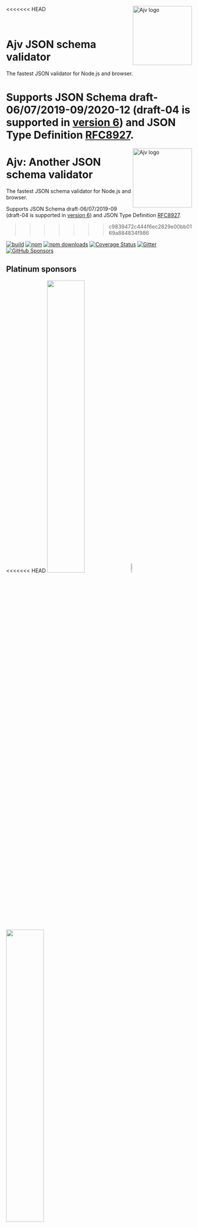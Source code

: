 <<<<<<< HEAD
<img align="right" alt="Ajv logo" width="160" src="https://ajv.js.org/img/ajv.svg">

&nbsp;

# Ajv JSON schema validator

The fastest JSON validator for Node.js and browser.

Supports JSON Schema draft-06/07/2019-09/2020-12 (draft-04 is supported in [version 6](https://github.com/ajv-validator/ajv/tree/v6)) and JSON Type Definition [RFC8927](https://datatracker.ietf.org/doc/rfc8927/).
=======
<img align="right" alt="Ajv logo" width="160" src="https://ajv.js.org/images/ajv_logo.png">

# Ajv: Another JSON schema validator

The fastest JSON schema validator for Node.js and browser.

Supports JSON Schema draft-06/07/2019-09 (draft-04 is supported in [version 6](https://github.com/ajv-validator/ajv/tree/v6)) and JSON Type Definition [RFC8927](https://datatracker.ietf.org/doc/rfc8927/).
>>>>>>> c9839472c444f6ec2829e00bb0169a884834f986

[![build](https://github.com/ajv-validator/ajv/workflows/build/badge.svg)](https://github.com/ajv-validator/ajv/actions?query=workflow%3Abuild)
[![npm](https://img.shields.io/npm/v/ajv.svg)](https://www.npmjs.com/package/ajv)
[![npm downloads](https://img.shields.io/npm/dm/ajv.svg)](https://www.npmjs.com/package/ajv)
[![Coverage Status](https://coveralls.io/repos/github/ajv-validator/ajv/badge.svg?branch=master)](https://coveralls.io/github/ajv-validator/ajv?branch=master)
[![Gitter](https://img.shields.io/gitter/room/ajv-validator/ajv.svg)](https://gitter.im/ajv-validator/ajv)
[![GitHub Sponsors](https://img.shields.io/badge/$-sponsors-brightgreen)](https://github.com/sponsors/epoberezkin)

## Platinum sponsors

<<<<<<< HEAD
[<img src="https://ajv.js.org/img/mozilla.svg" width="45%">](https://www.mozilla.org)<img src="https://ajv.js.org/img/gap.svg" width="8%">[<img src="https://ajv.js.org/img/reserved.svg" width="45%">](https://opencollective.com/ajv)

## Contributing

More than 100 people contributed to Ajv, and we would love to have you join the development. We welcome implementing new features that will benefit many users and ideas to improve our documentation.

Please review [Contributing guidelines](./CONTRIBUTING.md) and [Code components](https://ajv.js.org/components.html).

## Documentation

All documentation is available on the [Ajv website](https://ajv.js.org).

Some useful site links:
- [Getting started](https://ajv.js.org/guide/getting-started.html)
- [JSON Schema vs JSON Type Definition](https://ajv.js.org/guide/schema-language.html)
- [API reference](https://ajv.js.org/api.html)
- [Strict mode](https://ajv.js.org/strict-mode.html)
- [Standalone validation code](https://ajv.js.org/standalone.html)
- [Security considerations](https://ajv.js.org/security.html)
- [Command line interface](https://ajv.js.org/packages/ajv-cli.html)
- [Frequently Asked Questions](https://ajv.js.org/faq.html)
=======
[<img src="https://www.poberezkin.com/images/mozilla.svg" width="45%">](https://www.mozilla.org)[<img src="https://ajv.js.org/images/gap.svg" width="9%">](https://opencollective.com/ajv)[<img src="https://ajv.js.org/images/reserved.svg" width="45%">](https://opencollective.com/ajv)

## Using version 7

Ajv version 7 has these new features:

- support of JSON Schema draft-2019-09 features: [`unevaluatedProperties`](./docs/json-schema.md#unevaluatedproperties) and [`unevaluatedItems`](./docs/json-schema.md#unevaluateditems), [dynamic recursive references](./docs/validation.md#extending-recursive-schemas) and other [additional keywords](./docs/json-schema.md#json-schema-draft-2019-09).
- NEW: support of JSON Type Definition [RFC8927](https://datatracker.ietf.org/doc/rfc8927/) (from [v7.1.0](https://github.com/ajv-validator/ajv-keywords/releases/tag/v7.1.0))
- to reduce the mistakes in JSON schemas and unexpected validation results, [strict mode](./docs/strict-mode.md) is added - it prohibits ignored or ambiguous JSON Schema elements.
- to make code injection from untrusted schemas impossible, [code generation](./docs/codegen.md) is fully re-written to be safe and to allow code optimization (compiled schema code size is reduced by more than 10%).
- to simplify Ajv extensions, the new keyword API that is used by pre-defined keywords is available to user-defined keywords - it is much easier to define any keywords now, especially with subschemas. [ajv-keywords](https://github.com/ajv-validator/ajv-keywords) package was updated to use the new API (in [v4.0.0](https://github.com/ajv-validator/ajv-keywords/releases/tag/v4.0.0))
- schemas are compiled to ES6 code (ES5 code generation is also supported with an option).
- to improve reliability and maintainability the code is migrated to TypeScript.

**Please note**:

- the support for JSON-Schema draft-04 is removed - if you have schemas using "id" attributes you have to replace them with "\$id" (or continue using [Ajv v6](https://github.com/ajv-validator/ajv/tree/v6) that will be supported until 02/28/2021).
- all formats are separated to ajv-formats package - they have to be explicitly added if you use them.

See [release notes](https://github.com/ajv-validator/ajv/releases/tag/v7.0.0) for the details.

To install the new version:

```bash
npm install ajv
```

See [Getting started](#usage) for code example.

## Contributing

100+ people contributed to Ajv. You are very welcome to join by implementing new features that are valuable to many users and by improving documentation.

Please do not be disappointed if your suggestion is not accepted - it is important to maintain the balance between the library size, performance and functionality. If it seems that a feature would benefit only a small number of users, its addition may be delayed until there is more support from the users community - so please submit the issue first to explain why this feature is important.

Please include documentation and test coverage with any new feature implementations.

To run tests:

```bash
npm install
git submodule update --init
npm test
```

`npm run build` - compiles typescript to `dist` folder.

Please review [Contributing guidelines](./CONTRIBUTING.md) and [Code components](./docs/components.md).

## Contents

- [Platinum sponsors](#platinum-sponsors)
- [Using version 7](#using-version-7)
- [Contributing](#contributing)
- [Mozilla MOSS grant and OpenJS Foundation](#mozilla-moss-grant-and-openjs-foundation)
- [Sponsors](#sponsors)
- [Performance](#performance)
- [Features](#features)
- [Getting started](#usage)
- [Choosing schema language](#choosing-schema-language)
  - [JSON Schema](#json-schema)
  - [JSON Type Definition](#json-type-definition)
- [Frequently Asked Questions](./docs/faq.md)
- [Using in browser](#using-in-browser)
  - [Content Security Policy](./docs/security.md#content-security-policy)
- [Using in ES5 environment](#using-in-es5-environment)
- [Command line interface](#command-line-interface)
- [API reference](./docs/api.md)
  - [Methods](./docs/api.md#ajv-constructor-and-methods)
  - [Options](./docs/api.md#options)
  - [Validation errors](./docs/api.md#validation-errors)
- NEW: [Strict mode](./docs/strict-mode.md#strict-mode)
  - [Prohibit ignored keywords](./docs/strict-mode.md#prohibit-ignored-keywords)
  - [Prevent unexpected validation](./docs/strict-mode.md#prevent-unexpected-validation)
  - [Strict types](./docs/strict-mode.md#strict-types)
  - [Strict number validation](./docs/strict-mode.md#strict-number-validation)
- [Data validation](./docs/validation.md)
  - [Validation basics](./docs/validation.md#validation-basics): [JSON Schema keywords](./docs/validation.md#validation-keywords), [annotations](./docs/validation.md#annotation-keywords), [formats](./docs/validation.md#formats)
  - [Modular schemas](./docs/validation.md#modular-schemas): [combining with \$ref](./docs/validation.md#ref), [\$data reference](./docs/validation.md#data-reference), [$merge and $patch](./docs/validation.md#merge-and-patch-keywords)
  - [Asynchronous schema compilation](./docs/validation.md#asynchronous-schema-compilation)
  - [Standalone validation code](./docs/standalone.md)
  - [Asynchronous validation](./docs/validation.md#asynchronous-validation)
  - [Modifying data](./docs/validation.md#modifying-data-during-validation): [additional properties](./docs/validation.md#removing-additional-properties), [defaults](./docs/validation.md#assigning-defaults), [type coercion](./docs/validation.md#coercing-data-types)
- [Extending Ajv](#extending-ajv)
  - User-defined keywords:
    - [basics](./docs/validation.md#user-defined-keywords)
    - [guide](./docs/keywords.md)
  - [Plugins](#plugins)
  - [Related packages](#related-packages)
- [Security considerations](./docs/security.md)
  - [Security contact](./docs/security.md#security-contact)
  - [Untrusted schemas](./docs/security.md#untrusted-schemas)
  - [Circular references in objects](./docs/security.md#circular-references-in-javascript-objects)
  - [Trusted schemas](./docs/security.md#security-risks-of-trusted-schemas)
  - [ReDoS attack](./docs/security.md#redos-attack)
  - [Content Security Policy](./docs/security.md#content-security-policy)
- [Some packages using Ajv](#some-packages-using-ajv)
- [Changes history](#changes-history)
- [Support, Code of conduct, Contacts, License](#open-source-software-support)

## Mozilla MOSS grant and OpenJS Foundation

[<img src="https://www.poberezkin.com/images/mozilla.png" width="240" height="68">](https://www.mozilla.org/en-US/moss/) &nbsp;&nbsp;&nbsp; [<img src="https://www.poberezkin.com/images/openjs.png" width="220" height="68">](https://openjsf.org/blog/2020/08/14/ajv-joins-openjs-foundation-as-an-incubation-project/)

Ajv has been awarded a grant from Mozilla’s [Open Source Support (MOSS) program](https://www.mozilla.org/en-US/moss/) in the “Foundational Technology” track! It will sponsor the development of Ajv support of [JSON Schema version 2019-09](https://tools.ietf.org/html/draft-handrews-json-schema-02) and of [JSON Type Definition (RFC8927)](https://datatracker.ietf.org/doc/rfc8927/).

Ajv also joined [OpenJS Foundation](https://openjsf.org/) – having this support will help ensure the longevity and stability of Ajv for all its users.

This [blog post](https://www.poberezkin.com/posts/2020-08-14-ajv-json-validator-mozilla-open-source-grant-openjs-foundation.html) has more details.

I am looking for the long term maintainers of Ajv – working with [ReadySet](https://www.thereadyset.co/), also sponsored by Mozilla, to establish clear guidelines for the role of a "maintainer" and the contribution standards, and to encourage a wider, more inclusive, contribution from the community.
>>>>>>> c9839472c444f6ec2829e00bb0169a884834f986

## <a name="sponsors"></a>Please [sponsor Ajv development](https://github.com/sponsors/epoberezkin)

Since I asked to support Ajv development 40 people and 6 organizations contributed via GitHub and OpenCollective - this support helped receiving the MOSS grant!

Your continuing support is very important - the funds will be used to develop and maintain Ajv once the next major version is released.

Please sponsor Ajv via:

- [GitHub sponsors page](https://github.com/sponsors/epoberezkin) (GitHub will match it)
- [Ajv Open Collective️](https://opencollective.com/ajv)

Thank you.

#### Open Collective sponsors

<a href="https://opencollective.com/ajv"><img src="https://opencollective.com/ajv/individuals.svg?width=890"></a>

<a href="https://opencollective.com/ajv/organization/0/website"><img src="https://opencollective.com/ajv/organization/0/avatar.svg"></a>
<a href="https://opencollective.com/ajv/organization/1/website"><img src="https://opencollective.com/ajv/organization/1/avatar.svg"></a>
<a href="https://opencollective.com/ajv/organization/2/website"><img src="https://opencollective.com/ajv/organization/2/avatar.svg"></a>
<a href="https://opencollective.com/ajv/organization/3/website"><img src="https://opencollective.com/ajv/organization/3/avatar.svg"></a>
<a href="https://opencollective.com/ajv/organization/4/website"><img src="https://opencollective.com/ajv/organization/4/avatar.svg"></a>
<a href="https://opencollective.com/ajv/organization/5/website"><img src="https://opencollective.com/ajv/organization/5/avatar.svg"></a>
<a href="https://opencollective.com/ajv/organization/6/website"><img src="https://opencollective.com/ajv/organization/6/avatar.svg"></a>
<a href="https://opencollective.com/ajv/organization/7/website"><img src="https://opencollective.com/ajv/organization/7/avatar.svg"></a>
<a href="https://opencollective.com/ajv/organization/8/website"><img src="https://opencollective.com/ajv/organization/8/avatar.svg"></a>
<a href="https://opencollective.com/ajv/organization/9/website"><img src="https://opencollective.com/ajv/organization/9/avatar.svg"></a>

## Performance

Ajv generates code to turn JSON Schemas into super-fast validation functions that are efficient for v8 optimization.

Currently Ajv is the fastest and the most standard compliant validator according to these benchmarks:

- [json-schema-benchmark](https://github.com/ebdrup/json-schema-benchmark) - 50% faster than the second place
- [jsck benchmark](https://github.com/pandastrike/jsck#benchmarks) - 20-190% faster
- [z-schema benchmark](https://rawgit.com/zaggino/z-schema/master/benchmark/results.html)
- [themis benchmark](https://cdn.rawgit.com/playlyfe/themis/master/benchmark/results.html)

Performance of different validators by [json-schema-benchmark](https://github.com/ebdrup/json-schema-benchmark):

<<<<<<< HEAD
[![performance](https://chart.googleapis.com/chart?chxt=x,y&cht=bhs&chco=76A4FB&chls=2.0&chbh=62,4,1&chs=600x416&chxl=-1:|ajv|@exodus&#x2F;schemasafe|is-my-json-valid|djv|@cfworker&#x2F;json-schema|jsonschema&chd=t:100,69.2,51.5,13.1,5.1,1.2)](https://github.com/ebdrup/json-schema-benchmark/blob/master/README.md#performance)

## Features

- Ajv implements JSON Schema [draft-06/07/2019-09/2020-12](http://json-schema.org/) standards (draft-04 is supported in v6):
  - all validation keywords (see [JSON Schema validation keywords](https://ajv.js.org/json-schema.html))
  - [OpenAPI](https://github.com/OAI/OpenAPI-Specification/blob/master/versions/3.0.3.md) extensions:
    - NEW: keyword [discriminator](https://ajv.js.org/json-schema.md#discriminator).
    - keyword [nullable](https://ajv.js.org/json-schema.md#nullable).
  - full support of remote references (remote schemas have to be added with `addSchema` or compiled to be available)
  - support of recursive references between schemas
  - correct string lengths for strings with unicode pairs
  - JSON Schema [formats](https://ajv.js.org/guide/formats.html) (with [ajv-formats](https://github.com/ajv-validator/ajv-formats) plugin).
  - [validates schemas against meta-schema](https://ajv.js.org/api.html#api-validateschema)
- NEW: supports [JSON Type Definition](https://datatracker.ietf.org/doc/rfc8927/):
  - all keywords (see [JSON Type Definition schema forms](https://ajv.js.org/json-type-definition.html))
  - meta-schema for JTD schemas
  - "union" keyword and user-defined keywords (can be used inside "metadata" member of the schema)
- supports [browsers](https://ajv.js.org/guide/environments.html#browsers) and Node.js 10.x - current
- [asynchronous loading](https://ajv.js.org/guide/managing-schemas.html#asynchronous-schema-loading) of referenced schemas during compilation
- "All errors" validation mode with [option allErrors](https://ajv.js.org/options.html#allerrors)
- [error messages with parameters](https://ajv.js.org/api.html#validation-errors) describing error reasons to allow error message generation
- i18n error messages support with [ajv-i18n](https://github.com/ajv-validator/ajv-i18n) package
- [removing-additional-properties](https://ajv.js.org/guide/modifying-data.html#removing-additional-properties)
- [assigning defaults](https://ajv.js.org/guide/modifying-data.html#assigning-defaults) to missing properties and items
- [coercing data](https://ajv.js.org/guide/modifying-data.html#coercing-data-types) to the types specified in `type` keywords
- [user-defined keywords](https://ajv.js.org/guide/user-keywords.html)
- additional extension keywords with [ajv-keywords](https://github.com/ajv-validator/ajv-keywords) package
- [\$data reference](https://ajv.js.org/guide/combining-schemas.html#data-reference) to use values from the validated data as values for the schema keywords
- [asynchronous validation](https://ajv.js.org/guide/async-validation.html) of user-defined formats and keywords

## Install

To install version 8:
=======
[![performance](https://chart.googleapis.com/chart?chxt=x,y&cht=bhs&chco=76A4FB&chls=2.0&chbh=32,4,1&chs=600x416&chxl=-1:|djv|ajv|json-schema-validator-generator|jsen|is-my-json-valid|themis|z-schema|jsck|skeemas|json-schema-library|tv4&chd=t:100,98,72.1,66.8,50.1,15.1,6.1,3.8,1.2,0.7,0.2)](https://github.com/ebdrup/json-schema-benchmark/blob/master/README.md#performance)

## Features

- Ajv implements JSON Schema [draft-06/07/2019-09](http://json-schema.org/) standards (draft-04 is supported in v6):
  - all validation keywords (see [JSON Schema validation keywords](./docs/json-schema.md))
  - keyword "nullable" from [Open API 3 specification](https://swagger.io/docs/specification/data-models/data-types/).
  - full support of remote references (remote schemas have to be added with `addSchema` or compiled to be available)
  - support of circular references between schemas
  - correct string lengths for strings with unicode pairs
  - [formats](#formats) defined by JSON Schema draft-07 standard (with [ajv-formats](https://github.com/ajv-validator/ajv-formats) plugin) and additional formats (can be turned off)
  - [validates schemas against meta-schema](./docs/api.md#api-validateschema)
- NEW: supports [JSON Type Definition](https://datatracker.ietf.org/doc/rfc8927/):
  - all forms (see [JSON Type Definition schema forms](./docs/json-type-definition.md))
  - meta-schema for JTD schemas
  - "union" keyword and user-defined keywords (can be used inside "metadata" member of the schema)
- supports [browsers](#using-in-browser) and Node.js 0.10-14.x
- [asynchronous loading](./docs/validation.md#asynchronous-schema-compilation) of referenced schemas during compilation
- "All errors" validation mode with [option allErrors](./docs/api.md#options)
- [error messages with parameters](./docs/api.md#validation-errors) describing error reasons to allow error message generation
- i18n error messages support with [ajv-i18n](https://github.com/ajv-validator/ajv-i18n) package
- [removing-additional-properties](./docs/validation.md#removing-additional-properties)
- [assigning defaults](./docs/validation.md#assigning-defaults) to missing properties and items
- [coercing data](./docs/validation.md#coercing-data-types) to the types specified in `type` keywords
- [user-defined keywords](#user-defined-keywords)
- draft-06/07 keywords `const`, `contains`, `propertyNames` and `if/then/else`
- draft-06 boolean schemas (`true`/`false` as a schema to always pass/fail).
- additional extension keywords with [ajv-keywords](https://github.com/ajv-validator/ajv-keywords) package
- [\$data reference](./docs/validation.md#data-reference) to use values from the validated data as values for the schema keywords
- [asynchronous validation](./docs/api.md#asynchronous-validation) of user-defined formats and keywords

## Install

To install version 7:
>>>>>>> c9839472c444f6ec2829e00bb0169a884834f986

```
npm install ajv
```

## <a name="usage"></a>Getting started

Try it in the Node.js REPL: https://runkit.com/npm/ajv

In JavaScript:

```javascript
// or ESM/TypeScript import
import Ajv from "ajv"
// Node.js require:
<<<<<<< HEAD
const Ajv = require("ajv")

const ajv = new Ajv() // options can be passed, e.g. {allErrors: true}

const schema = {
  type: "object",
  properties: {
    foo: {type: "integer"},
    bar: {type: "string"}
=======
const Ajv = require("ajv").default

const ajv = new Ajv() // options can be passed, e.g. {allErrors: true}
const validate = ajv.compile(schema)
const valid = validate(data)
if (!valid) console.log(validate.errors)
```

In TypeScript:

```typescript
import Ajv, {JSONSchemaType, DefinedError} from "ajv"

const ajv = new Ajv()

type MyData = {foo: number}

// Optional schema type annotation for schema to match MyData type.
// To use JSONSchemaType set `strictNullChecks: true` in tsconfig `compilerOptions`.
const schema: JSONSchemaType<MyData> = {
  type: "object",
  properties: {
    foo: {type: "number", minimum: 0},
>>>>>>> c9839472c444f6ec2829e00bb0169a884834f986
  },
  required: ["foo"],
  additionalProperties: false,
}

<<<<<<< HEAD
const validate = ajv.compile(schema)
const valid = validate(data)
if (!valid) console.log(validate.errors)
```

Learn how to use Ajv and see more examples in the [Guide: getting started](https://ajv.js.org/guide/getting-started.html)

## Changes history

See [https://github.com/ajv-validator/ajv/releases](https://github.com/ajv-validator/ajv/releases)

**Please note**: [Changes in version 8.0.0](https://github.com/ajv-validator/ajv/releases/tag/v8.0.0)

[Version 7.0.0](https://github.com/ajv-validator/ajv/releases/tag/v7.0.0)
=======
// validate is a type guard for MyData - type is inferred from schema type
const validate = ajv.compile(schema)

// or, if you did not use type annotation for the schema,
// type parameter can be used to make it type guard:
// const validate = ajv.compile<MyData>(schema)

const data: any = {foo: 1}

if (validate(data)) {
  // data is MyData here
  console.log(data.foo)
} else {
  // The type cast is needed to allow user-defined keywords and errors
  // You can extend this type to include your error types as needed.
  for (const err of validate.errors as DefinedError[]) {
    switch (err.keyword) {
      case "minimum":
        // err type is narrowed here to have "minimum" error params properties
        console.log(err.params.limit)
        break
      // ...
    }
  }
}
```

With JSON Type Definition schema:

```javascript
const Ajv = require("ajv").default

const ajv = new Ajv() // options can be passed, e.g. {allErrors: true}
const schema = {
  properties: {
    foo: {type: "float64"},
  },
}
const validate = ajv.compile(schema)
const valid = validate({foo: 1}) // true
if (!valid) console.log(validate.errors)
// Unlike JSON Schema:
const valid1 = validate(1) // false, bot an object
const valid2 = validate({}) // false, foo is required
const valid3 = validate({foo: 1, bar: 2}) // false, bar is additional
```

See [this test](./spec/types/json-schema.spec.ts) for an advanced example, [API reference](./docs/api.md) and [Options](./docs/api.md#options) for more details.

Ajv compiles schemas to functions and caches them in all cases (using schema itself as a key for Map) or another function passed via options), so that the next time the same schema is used (not necessarily the same object instance) it won't be compiled again.

The best performance is achieved when using compiled functions returned by `compile` or `getSchema` methods (there is no additional function call).

**Please note**: every time a validation function or `ajv.validate` are called `errors` property is overwritten. You need to copy `errors` array reference to another variable if you want to use it later (e.g., in the callback). See [Validation errors](./docs/api.md#validation-errors)

## Using in browser

See [Content Security Policy](./docs/security.md#content-security-policy) to decide the best approach how to use Ajv in the browser.

Whether you use Ajv or compiled schemas, it is recommended that you bundle them together with your code.

If you need to use Ajv in several bundles you can create a separate UMD bundles using `npm run bundle` script.

Then you need to load Ajv with support of JSON Schema draft-07 in the browser:

```html
<script src="bundle/ajv7.min.js"></script>
<script>
  ;(function () {
    const Ajv = window.ajv7.default
    const ajv = new Ajv()
  })()
</script>
```

To load the bundle that supports JSON Schema draft-2019-09:

```html
<script src="bundle/ajv2019.min.js"></script>
<script>
  ;(function () {
    const Ajv = window.ajv2019.default
    const ajv = new Ajv()
  })()
</script>
```

To load the bundle that supports JSON Type Definition:

```html
<script src="bundle/ajvJTD.min.js"></script>
<script>
  ;(function () {
    const Ajv = window.ajvJTD.default
    const ajv = new Ajv()
  })()
</script>
```

This bundle can be used with different module systems; it creates global `ajv` (or `ajv2019`) if no module system is found.

The browser bundle is available on [cdnjs](https://cdnjs.com/libraries/ajv).

**Please note**: some frameworks, e.g. Dojo, may redefine global require in a way that is not compatible with CommonJS module format. In this case Ajv bundle has to be loaded before the framework and then you can use global `ajv` (see issue [#234](https://github.com/ajv-validator/ajv/issues/234)).

## Choosing schema language

Both JSON Schema and JSON Type Definition are cross-platform specifications with implementations in multiple programming languages that help you define the shape and requirements to your JSON data.

This section compares their pros/cons to help decide which specification fits your application better.

### JSON Schema

- Pros
  - Wide specification adoption.
  - Used as part of OpenAPI specification.
  - Support of complex validation scenarios:
    - untagged unions and boolean logic
    - conditional schemas and dependencies
    - restrictions on the number ranges and the size of strings, arrays and objects
    - semantic validation with formats, patterns and content keywords
    - distribute strict record definitions across multiple schemas (with unevaluatedProperties)
  - Can be effectively used for validation of any JavaScript objects and configuration files.
- Cons
  - Defines the collection of restrictions on the data, rather than the shape of the data.
  - No standard support for tagged unions.
  - Complex and error prone for the new users (Ajv has [strict mode](./docs/strict-mode) to compensate for it, but it is not cross-platform).
  - Some parts of specification are difficult to implement, creating the risk of implementations divergence:
    - reference resolution model
    - unevaluatedProperties/unevaluatedItems
    - dynamic recursive references
  - Internet draft status (rather than RFC)

See [JSON Schema](./docs/json-schema.md) for the list of defined keywords.

### JSON Type Definition

- Pros:
  - Aligned with type systems of many languages - can be used to generate type definitions and efficient parsers and serializers to/from these types.
  - Very simple, enforcing the best practices for cross-platform JSON API modelling.
  - Simple to implement, ensuring consistency across implementations.
  - Defines the shape of JSON data via strictly defined schema forms (rather than the collection of restrictions).
  - Effective support for tagged unions.
  - Designed to protect against user mistakes.
  - Approved as [RFC8927](https://datatracker.ietf.org/doc/rfc8927/)
- Cons:
  - Limited, compared with JSON Schema - no support for untagged unions<sup>\*</sup>, conditionals, references between different schema files<sup>\*\*</sup>, etc.
  - No meta-schema in the specification<sup>\*</sup>.
  - Brand new - limited industry adoption (as of January 2021).

<sup>\*</sup> Ajv defines meta-schema for JTD schemas and non-standard keyword "union" that can be used inside "metadata" object.

<sup>\*\*</sup> You can still combine schemas from multiple files in the application code.

See [JSON Type Definition](./docs/json-type-definition.md) for the list of defined schema forms.

## Using in ES5 environment

You need to:

- recompile Typescript to ES5 target - it is set to 2018 in the bundled compiled code.
- generate ES5 validation code:

```javascript
const ajv = new Ajv({code: {es5: true}})
```

See [Advanced options](https://github.com/ajv-validator/ajv/blob/master/docs/api.md#advanced-options).

## Command line interface

CLI is available as a separate npm package [ajv-cli](https://github.com/ajv-validator/ajv-cli). It supports:

- compiling JSON Schemas to test their validity
- generating [standalone validation code](./docs/standalone.md) that exports validation function(s) to be used without Ajv
- migrating schemas to draft-07 and draft-2019-09 (using [json-schema-migrate](https://github.com/epoberezkin/json-schema-migrate))
- validating data file(s) against JSON Schema
- testing expected validity of data against JSON Schema
- referenced schemas
- user-defined meta-schemas, validation keywords and formats
- files in JSON, JSON5, YAML, and JavaScript format
- all Ajv options
- reporting changes in data after validation in [JSON-patch](https://datatracker.ietf.org/doc/rfc6902/) format

## Extending Ajv

### User defined keywords

See section in [data validation](./docs/validation.md#user-defined-keywords) and the [detailed guide](./docs/keywords.md).

### Plugins

Ajv can be extended with plugins that add keywords, formats or functions to process generated code. When such plugin is published as npm package it is recommended that it follows these conventions:

- it exports a function that accepts ajv instance as the first parameter - it allows using plugins with [ajv-cli](#command-line-interface).
- this function returns the same instance to allow chaining.
- this function can accept an optional configuration as the second parameter.

You can import `Plugin` interface from ajv if you use Typescript.

If you have published a useful plugin please submit a PR to add it to the next section.

### Related packages

- [ajv-bsontype](https://github.com/BoLaMN/ajv-bsontype) - plugin to validate mongodb's bsonType formats
- [ajv-cli](https://github.com/jessedc/ajv-cli) - command line interface
- [ajv-formats](https://github.com/ajv-validator/ajv-formats) - formats defined in JSON Schema specification
- [ajv-errors](https://github.com/ajv-validator/ajv-errors) - plugin for defining error messages in the schema
- [ajv-i18n](https://github.com/ajv-validator/ajv-i18n) - internationalised error messages
- [ajv-istanbul](https://github.com/ajv-validator/ajv-istanbul) - plugin to instrument generated validation code to measure test coverage of your schemas
- [ajv-keywords](https://github.com/ajv-validator/ajv-keywords) - plugin with additional validation keywords (select, typeof, etc.)
- [ajv-merge-patch](https://github.com/ajv-validator/ajv-merge-patch) - plugin with keywords $merge and $patch
- [ajv-formats-draft2019](https://github.com/luzlab/ajv-formats-draft2019) - format validators for draft2019 that aren't included in [ajv-formats](https://github.com/ajv-validator/ajv-formats) (ie. `idn-hostname`, `idn-email`, `iri`, `iri-reference` and `duration`)

## Some packages using Ajv

- [webpack](https://github.com/webpack/webpack) - a module bundler. Its main purpose is to bundle JavaScript files for usage in a browser
- [jsonscript-js](https://github.com/JSONScript/jsonscript-js) - the interpreter for [JSONScript](http://www.jsonscript.org) - scripted processing of existing endpoints and services
- [osprey-method-handler](https://github.com/mulesoft-labs/osprey-method-handler) - Express middleware for validating requests and responses based on a RAML method object, used in [osprey](https://github.com/mulesoft/osprey) - validating API proxy generated from a RAML definition
- [har-validator](https://github.com/ahmadnassri/har-validator) - HTTP Archive (HAR) validator
- [jsoneditor](https://github.com/josdejong/jsoneditor) - a web-based tool to view, edit, format, and validate JSON http://jsoneditoronline.org
- [JSON Schema Lint](https://github.com/nickcmaynard/jsonschemalint) - a web tool to validate JSON/YAML document against a single JSON Schema http://jsonschemalint.com
- [objection](https://github.com/vincit/objection.js) - SQL-friendly ORM for Node.js
- [table](https://github.com/gajus/table) - formats data into a string table
- [ripple-lib](https://github.com/ripple/ripple-lib) - a JavaScript API for interacting with [Ripple](https://ripple.com) in Node.js and the browser
- [restbase](https://github.com/wikimedia/restbase) - distributed storage with REST API & dispatcher for backend services built to provide a low-latency & high-throughput API for Wikipedia / Wikimedia content
- [hippie-swagger](https://github.com/CacheControl/hippie-swagger) - [Hippie](https://github.com/vesln/hippie) wrapper that provides end to end API testing with swagger validation
- [react-form-controlled](https://github.com/seeden/react-form-controlled) - React controlled form components with validation
- [rabbitmq-schema](https://github.com/tjmehta/rabbitmq-schema) - a schema definition module for RabbitMQ graphs and messages
- [@query/schema](https://www.npmjs.com/package/@query/schema) - stream filtering with a URI-safe query syntax parsing to JSON Schema
- [chai-ajv-json-schema](https://github.com/peon374/chai-ajv-json-schema) - chai plugin to us JSON Schema with expect in mocha tests
- [grunt-jsonschema-ajv](https://github.com/SignpostMarv/grunt-jsonschema-ajv) - Grunt plugin for validating files against JSON Schema
- [extract-text-webpack-plugin](https://github.com/webpack-contrib/extract-text-webpack-plugin) - extract text from bundle into a file
- [electron-builder](https://github.com/electron-userland/electron-builder) - a solution to package and build a ready for distribution Electron app
- [addons-linter](https://github.com/mozilla/addons-linter) - Mozilla Add-ons Linter
- [gh-pages-generator](https://github.com/epoberezkin/gh-pages-generator) - multi-page site generator converting markdown files to GitHub pages
- [ESLint](https://github.com/eslint/eslint) - the pluggable linting utility for JavaScript and JSX
- [Spectral](https://github.com/stoplightio/spectral) - the customizable linting utility for JSON/YAML, OpenAPI, AsyncAPI, and JSON Schema

## Changes history

See https://github.com/ajv-validator/ajv/releases

**Please note**: [Changes in version 7.0.0](https://github.com/ajv-validator/ajv/releases/tag/v7.0.0)
>>>>>>> c9839472c444f6ec2829e00bb0169a884834f986

[Version 6.0.0](https://github.com/ajv-validator/ajv/releases/tag/v6.0.0).

## Code of conduct

Please review and follow the [Code of conduct](./CODE_OF_CONDUCT.md).

Please report any unacceptable behaviour to ajv.validator@gmail.com - it will be reviewed by the project team.

## Security contact

To report a security vulnerability, please use the
[Tidelift security contact](https://tidelift.com/security).
Tidelift will coordinate the fix and disclosure. Please do NOT report security vulnerabilities via GitHub issues.

## Open-source software support

Ajv is a part of [Tidelift subscription](https://tidelift.com/subscription/pkg/npm-ajv?utm_source=npm-ajv&utm_medium=referral&utm_campaign=readme) - it provides a centralised support to open-source software users, in addition to the support provided by software maintainers.

## License

[MIT](./LICENSE)

